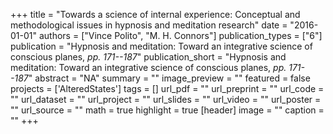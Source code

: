 +++
title = "Towards a science of internal experience:  Conceptual and methodological issues in hypnosis and meditation research"
date = "2016-01-01"
authors = ["Vince Polito", "M. H. Connors"]
publication_types = ["6"]
publication = "Hypnosis and meditation:  Toward an integrative science of conscious planes, _pp. 171--187_"
publication_short = "Hypnosis and meditation:  Toward an integrative science of conscious planes, _pp. 171--187_"
abstract = "NA"
summary = ""
image_preview = ""
featured = false
projects = ['AlteredStates']
tags = []
url_pdf = ""
url_preprint = ""
url_code = ""
url_dataset = ""
url_project = ""
url_slides = ""
url_video = ""
url_poster = ""
url_source = ""
math = true
highlight = true
[header]
image = ""
caption = ""
+++
